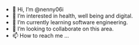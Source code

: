 - 👋 Hi, I’m @nenny06i
- 👀 I’m interested in health, well being and digital.
- 🌱 I’m currently learning software engineering.
- 💞️ I’m looking to collaborate on this area.
- 📫 How to reach me ...

<!---
nenny06/nenny06 is a ✨ special ✨ repository because its `README.md` (this file) appears on your GitHub profile.
You can click the Preview link to take a look at your changes.
--->

